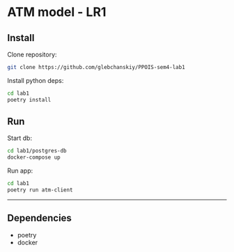# ATM model - LR1

## Install

Clone repository:

```sh
git clone https://github.com/glebchanskiy/PPOIS-sem4-lab1
```

Install python deps:

```sh
cd lab1
poetry install
```

## Run

Start db:

```sh
cd lab1/postgres-db
docker-compose up
```

Run app:

```sh
cd lab1
poetry run atm-client
```

---

## Dependencies

- poetry
- docker
